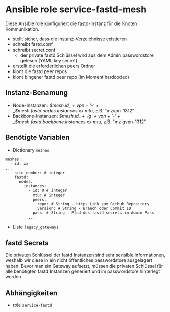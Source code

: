 # Ansible role service-fastd-mesh

Diese Ansible role konfiguriert die fastd-Instanz für die Knoten Kommunikation.

- stellt sicher, dass die Instanz-Verzeichnisse existieren
- schreibt fastd.conf
- schreibt secret.conf
  - der private fastd Schlüssel wird aus dem Admin passwordstore gelesen (YAML key secret)
- erstellt die erforderlichen peers Ordner
- klont die fastd peer repos
- klont bingener fastd peer repo (im Moment hardcoded)

## Instanz-Benamung
- Node-Instanzen: _$mesh.id_ + vpn + '-' + _$mesh.fastd.nodes.instances.xx.mtu_, z.B. "mzvpn-1312"
- Backbone-Instanzen: _$mesh.id_ + 'ig' + vpn + '-' + _$mesh.fastd.backbone.instances.xx.mtu_, z.B. "mzigvpn-1312"

## Benötigte Variablen

- Dictionary `meshes`

```
meshes:
  - id: xx
...
    site_number: # integer
    fastd:
      nodes:
        instances:
          - id: 0 # integer
            mtu: # integer
            peers:
              repo: # String - https Link zum Github Repository
              version: # String - Branch oder Commit ID
            pass: # String - Pfad des fastd secrets im Admin Pass
          ...
```

- Liste `legacy_gateways`

## fastd Secrets

Die privaten Schlüssel der fastd Instanzen sind sehr sensible Informationen, weshalb wir diese in ein nicht öffentliches passwordstore ausgelagert haben.
Bevor man ein Gateway aufsetzt, müssen die privaten Schlüssel für alle benötigten fastd Instanzen generiert und im passwordstore hinterlegt werden.

## Abhängigkeiten

- role `service-fastd`
